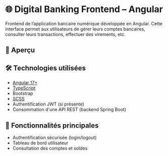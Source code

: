 # 🌐 Digital Banking Frontend – Angular

Frontend de l’application bancaire numérique développée en Angular. Cette interface permet aux utilisateurs de gérer leurs comptes bancaires, consulter leurs transactions, effectuer des virements, etc.

## 📸 Aperçu


## 🛠️ Technologies utilisées

- [Angular 17+](https://angular.io/)
- [TypeScript](https://www.typescriptlang.org/)
-  Bootstrap
- [SCSS](https://sass-lang.com/)
- Authentification JWT (si présente)
- Consommation d'une API REST (backend Spring Boot)

## 🚀 Fonctionnalités principales

- Authentification sécurisée (login/logout)
- Tableau de bord utilisateur
- Consultation des comptes et soldes
